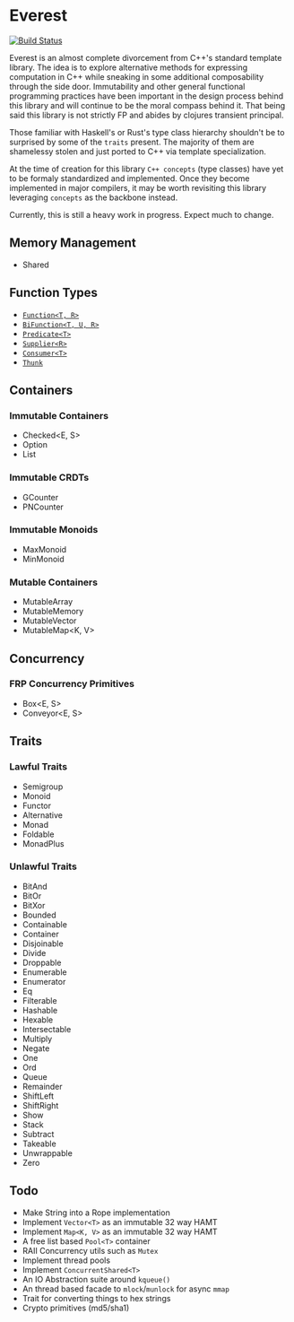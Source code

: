 Everest
=======
[![Build Status](https://travis-ci.org/JosephMoniz/everest.svg?branch=master)](https://travis-ci.org/JosephMoniz/everest)

Everest is an almost complete divorcement from C++'s standard template
library. The idea is to explore alternative methods for expressing
computation in C++ while sneaking in some additional composability through
the side door. Immutability and other general functional programming
practices have been important in the design process behind this library
and will continue to be the moral compass behind it. That being said
this library is not strictly FP and abides by clojures transient principal.

Those familiar with Haskell's or Rust's type class hierarchy shouldn't be
to surprised by some of the `traits` present. The majority of them are
shamelessy stolen and just ported to C++ via template specialization.

At the time of creation for this library `C++ concepts` (type classes)
have yet to be formaly standardized and implemented. Once they become
implemented in major compilers, it may be worth revisiting this
library leveraging `concepts` as the backbone instead.

Currently, this is still a heavy work in progress. Expect much to change.

Memory Management
-----------------

  + Shared<T>
  
Function Types
--------------

  + [`Function<T, R>`](https://github.com/JosephMoniz/everest/blob/master/src/everest/functions/types.h)
  + [`BiFunction<T, U, R>`](https://github.com/JosephMoniz/everest/blob/master/src/everest/functions/types.h)
  + [`Predicate<T>`](https://github.com/JosephMoniz/everest/blob/master/src/everest/functions/types.h)
  + [`Supplier<R>`](https://github.com/JosephMoniz/everest/blob/master/src/everest/functions/types.h)
  + [`Consumer<T>`](https://github.com/JosephMoniz/everest/blob/master/src/everest/functions/types.h)
  + [`Thunk`](https://github.com/JosephMoniz/everest/blob/master/src/everest/functions/types.h)
  
Containers
----------

### Immutable Containers

  + Checked<E, S>
  + Option<T>
  + List<T>

### Immutable CRDTs

  + GCounter<T>
  + PNCounter<T>
  
### Immutable Monoids

  + MaxMonoid<T>
  + MinMonoid<T>
  
### Mutable Containers

  + MutableArray<T>
  + MutableMemory<T>
  + MutableVector<T>
  + MutableMap<K, V>

Concurrency
-----------

### FRP Concurrency Primitives

  + Box<E, S>
  + Conveyor<E, S>

Traits
------

### Lawful Traits

  + Semigroup<T>
  + Monoid<T>
  + Functor<T>
  + Alternative<T>
  + Monad<T>
  + Foldable<T>
  + MonadPlus<T>

### Unlawful Traits

  + BitAnd<T>
  + BitOr<T>
  + BitXor<T>
  + Bounded<T>
  + Containable<T>
  + Container<T>
  + Disjoinable<T>
  + Divide<T>
  + Droppable<T>
  + Enumerable<T>
  + Enumerator<T>
  + Eq<T>
  + Filterable<T>
  + Hashable<T>
  + Hexable<T>
  + Intersectable<T>
  + Multiply<T>
  + Negate<T>
  + One<T>
  + Ord<T>
  + Queue<T>
  + Remainder<T>
  + ShiftLeft<T>
  + ShiftRight<T>
  + Show<T>
  + Stack<T>
  + Subtract<T>
  + Takeable<T>
  + Unwrappable<T>
  + Zero<T>
  
Todo
----

  + Make String into a Rope implementation
  + Implement `Vector<T>` as an immutable 32 way HAMT
  + Implement `Map<K, V>` as an immutable 32 way HAMT
  + A free list based `Pool<T>` container
  + RAII Concurrency utils such as `Mutex`
  + Implement thread pools
  + Implement `ConcurrentShared<T>`
  + An IO Abstraction suite around `kqueue()`
  + An thread based facade to `mlock`/`munlock` for async `mmap`
  + Trait for converting things to hex strings
  + Crypto primitives (md5/sha1)
